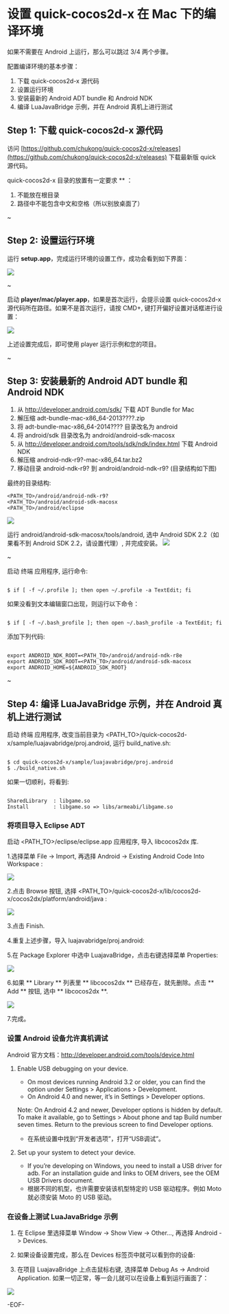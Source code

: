 # 设置 quick-cocos2d-x 在 Mac 下的编译环境 #

如果不需要在 Android 上运行，那么可以跳过 3/4 两个步骤。

配置编译环境的基本步骤：

1. 下载 quick-cocos2d-x 源代码
2. 设置运行环境
3. 安装最新的 Android ADT bundle 和 Android NDK
4. 编译 LuaJavaBridge 示例，并在 Android 真机上进行测试


## Step 1: 下载 quick-cocos2d-x 源代码 ##

访问 [https://github.com/chukong/quick-cocos2d-x/releases](https://github.com/chukong/quick-cocos2d-x/releases) 下载最新版 quick 源代码。

quick-cocos2d-x 目录的放置有一定要求 ** ：

1. 不能放在根目录
2. 路径中不能包含中文和空格（所以别放桌面了）

~


## Step 2: 设置运行环境

运行 **setup.app**，完成运行环境的设置工作，成功会看到如下界面：

![](res/howto_setup_development_environment_mac_00.png)

~


启动 **player/mac/player.app**，如果是首次运行，会提示设置 quick-cocos2d-x 源代码所在路径。如果不是首次运行，请按 CMD+, 键打开偏好设置对话框进行设置：

![](res/howto_setup_development_environment_mac_01.png)

上述设置完成后，即可使用 player 运行示例和您的项目。

~


## Step 3: 安装最新的 Android ADT bundle 和 Android NDK ##

1. 从 http://developer.android.com/sdk/ 下载 ADT Bundle for Mac
2. 解压缩 adt-bundle-mac-x86_64-2013????.zip
3. 将 adt-bundle-mac-x86_64-2014???? 目录改名为 android
4. 将 android/sdk 目录改名为 android/android-sdk-macosx
5. 从 http://developer.android.com/tools/sdk/ndk/index.html 下载 Android NDK
6. 解压缩 android-ndk-r9?-mac-x86_64.tar.bz2
7. 移动目录 android-ndk-r9? 到 android/android-ndk-r9?   (目录结构如下图)

最终的目录结构:

	<PATH_TO>/android/android-ndk-r9?
	<PATH_TO>/android/android-sdk-macosx
	<PATH_TO>/android/eclipse

![](res/howto_setup_development_environment_mac_02.png)


运行 android/android-sdk-macosx/tools/android, 选中 Android SDK 2.2（如果看不到 Android SDK 2.2，请设置代理）, 并完成安装。
![](res/howto_setup_development_environment_mac_03.png)

~


启动 终端 应用程序, 运行命令:

```

$ if [ -f ~/.profile ]; then open ~/.profile -a TextEdit; fi

```


如果没看到文本编辑窗口出现，则运行以下命令：

```

$ if [ -f ~/.bash_profile ]; then open ~/.bash_profile -a TextEdit; fi

```

添加下列代码:

```

export ANDROID_NDK_ROOT=<PATH_TO>/android/android-ndk-r8e
export ANDROID_SDK_ROOT=<PATH_TO>/android/android-sdk-macosx
export ANDROID_HOME=${ANDROID_SDK_ROOT}

```

~


## Step 4: 编译 LuaJavaBridge 示例，并在 Android 真机上进行测试 ##

启动 终端 应用程序, 改变当前目录为 <PATH_TO>/quick-cocos2d-x/sample/luajavabridge/proj.android, 运行 build_native.sh:

```

$ cd quick-cocos2d-x/sample/luajavabridge/proj.android
$ ./build_native.sh

```


如果一切顺利，将看到:

```

SharedLibrary  : libgame.so
Install        : libgame.so => libs/armeabi/libgame.so

```

### 将项目导入 Eclipse ADT ###

启动 <PATH_TO>/eclipse/eclipse.app 应用程序, 导入 libcocos2dx 库.

1.选择菜单 File -> Import, 再选择 Android -> Existing Android Code Into Workspace :

![](res/howto_setup_development_environment_mac_05.png)

2.点击 Browse 按钮, 选择 <PATH_TO>/quick-cocos2d-x/lib/cocos2d-x/cocos2dx/platform/android/java :

![](res/howto_setup_development_environment_mac_06.png)

3.点击 Finish.

4.重复上述步骤，导入 luajavabridge/proj.android:

5.在 Package Explorer 中选中 LuajavaBridge，点击右键选择菜单 Properties:

![](res/howto_setup_development_environment_mac_07.png)

6.如果 ** Library ** 列表里 ** libcocos2dx ** 已经存在，就先删除。点击 ** Add ** 按钮, 选中 ** libcocos2dx **.

![](res/howto_setup_development_environment_mac_08.png)

7.完成。

### 设置 Android 设备允许真机调试 ###

Android 官方文档：http://developer.android.com/tools/device.html

1. Enable USB debugging on your device.
	* On most devices running Android 3.2 or older, you can find the option under Settings > Applications > Development.
	* On Android 4.0 and newer, it’s in Settings > Developer options.

	Note: On Android 4.2 and newer, Developer options is hidden by default. To make it available, go to Settings > About phone and tap Build number seven times. Return to the previous screen to find Developer options.
	* 在系统设置中找到“开发者选项”，打开“USB调试”。
2. Set up your system to detect your device.
	* If you’re developing on Windows, you need to install a USB driver for adb. For an installation guide and links to OEM drivers, see the OEM USB Drivers document.
	* 根据不同的机型，也许需要安装该机型特定的 USB 驱动程序。例如 Moto 就必须安装 Moto 的 USB 驱动。

### 在设备上测试 LuaJavaBridge 示例 ###

1. 在 Eclipse 里选择菜单 Window -> Show View -> Other…, 再选择 Android -> Devices.

2. 如果设备设置完成，那么在 Devices 标签页中就可以看到你的设备:

3. 在项目 LuajavaBridge 上点击鼠标右键, 选择菜单 Debug As -> Android Application. 如果一切正常，等一会儿就可以在设备上看到运行画面了：

![](res/howto_setup_development_environment_mac_09.png)

\-EOF\-
